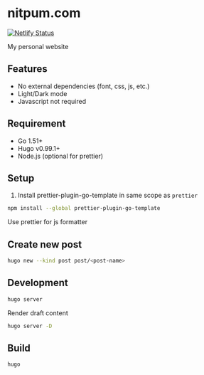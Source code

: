 # nitpum.com

[![Netlify Status](https://api.netlify.com/api/v1/badges/d5083e6d-dd3a-42a6-906b-868ebee7ce86/deploy-status)](https://app.netlify.com/sites/nitpum/deploys)

My personal website

## Features

- No external dependencies (font, css, js, etc.)
- Light/Dark mode
- Javascript not required

## Requirement

- Go 1.51+
- Hugo v0.99.1+
- Node.js (optional for prettier)

## Setup

1. Install prettier-plugin-go-template in same scope as `prettier`

```sh
npm install --global prettier-plugin-go-template
```

Use prettier for js formatter

## Create new post

```sh
hugo new --kind post post/<post-name>
```

## Development

```sh
hugo server
```

Render draft content

```sh
hugo server -D
```

## Build

```sh
hugo
```
